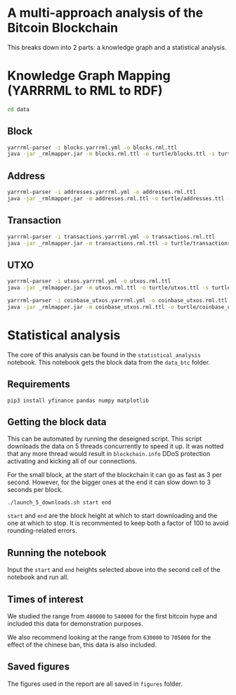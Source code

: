 # A multi-approach analysis of the Bitcoin Blockchain
This breaks down into 2 parts: a knowledge graph and a statistical analysis.
# Knowledge Graph Mapping (YARRRML to RML to RDF)
```bash
cd data
```

## Block
```bash
yarrrml-parser -i blocks.yarrrml.yml -o blocks.rml.ttl
java -jar _rmlmapper.jar -m blocks.rml.ttl -o turtle/blocks.ttl -s turtle
```

## Address
```bash
yarrrml-parser -i addresses.yarrrml.yml -o addresses.rml.ttl
java -jar _rmlmapper.jar -m addresses.rml.ttl -o turtle/addresses.ttl -s turtle
```

## Transaction
```bash
yarrrml-parser -i transactions.yarrrml.yml -o transactions.rml.ttl
java -jar _rmlmapper.jar -m transactions.rml.ttl -o turtle/transactions.ttl -s turtle
```

## UTXO
```bash
yarrrml-parser -i utxos.yarrrml.yml -o utxos.rml.ttl
java -jar _rmlmapper.jar -m utxos.rml.ttl -o turtle/utxos.ttl -s turtle

yarrrml-parser -i coinbase_utxos.yarrrml.yml -o coinbase_utxos.rml.ttl
java -jar _rmlmapper.jar -m coinbase_utxos.rml.ttl -o turtle/coinbase_utxos.ttl -s turtle
```

# Statistical analysis
The core of this analysis can be found in the `statistical_analysis` notebook. This notebook gets the block data from the `data_btc` folder.

## Requirements
```
pip3 install yfinance pandas numpy matplotlib
```

## Getting the block data
This can be automated by running the deseigned script. This script downloads the data on 5 threads concurrently to speed it up. It was notted that any more thread would result in `blockchain.info` DDoS protection activating and kicking all of our connections.

For the small block, at the start of the blockchain it can go as fast as 3 per second. However, for the bigger ones at the end it can slow down to 3 seconds per block. 

```
./launch_5_downloads.sh start end
```

`start` and `end` are the block height at which to start downloading and the one at which to stop. It is recommented to keep both a factor of 100 to avoid rounding-related errors.

## Running the notebook
Input the `start` and `end` heights selected above into the second cell of the notebook and run all.

## Times of interest
We studied the range from `480000` to `540000` for the first bitcoin hype and included this data for demonstration purposes.

We also recommend looking at the range from `630000` to `705000` for the effect of the chinese ban, this data is also included.

## Saved figures
The figures used in the report are all saved in `figures` folder.